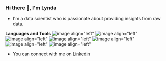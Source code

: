 ### Hi there 👋, I'm Lynda

- I'm a data scientist who is passionate about providing insights from raw data.

**Languages and Tools** 
 ![image align="left"](https://user-images.githubusercontent.com/64370754/220621860-4b0ec1b2-b49e-4794-9046-1d2282db2ae7.png)
 ![image align="left"](https://user-images.githubusercontent.com/64370754/220622144-dbbce56f-bc0b-4334-94eb-b23212e48811.png)
 ![image align="left"](https://user-images.githubusercontent.com/64370754/220622311-adae6da6-a016-4fa2-9764-a46c450f34b9.png)
 ![image align="left"](https://user-images.githubusercontent.com/64370754/220622882-5915485f-b867-4b02-82e0-f957d5359820.png)
 ![image align="left"](https://user-images.githubusercontent.com/64370754/220623036-692c2950-e684-4942-8a8e-1e5142a3a591.png)
 ![image align="left"](https://user-images.githubusercontent.com/64370754/220623346-c18718f4-e456-43da-bec3-163ca55a2f2a.png)
 ![image align="left"](https://user-images.githubusercontent.com/64370754/220624128-a471ca7c-8c4e-4f89-b334-c8e9040d1a16.png)



- You can connect with me on <a href="https://www.linkedin.com/in/lynda-wainaina/">Linkedin</a>
